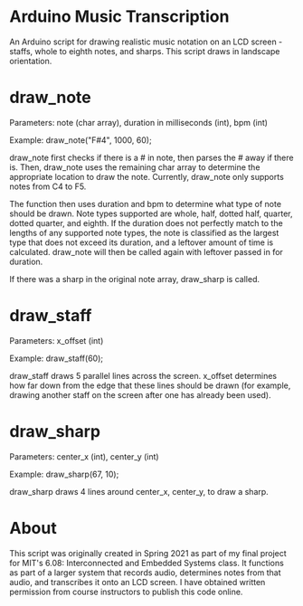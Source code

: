 # Arduino Music Transcription
An Arduino script for drawing realistic music notation on an LCD screen - staffs, whole to eighth notes, and sharps. This script draws in landscape orientation. 

# draw_note
Parameters: note (char array), duration in milliseconds (int), bpm (int)

Example: draw_note("F#4", 1000, 60);

draw_note first checks if there is a # in note, then parses the # away if there is. Then, draw_note uses the remaining char array to determine the appropriate location to draw the note. Currently, draw_note only supports notes from C4 to F5.

The function then uses duration and bpm to determine what type of note should be drawn. Note types supported are whole, half, dotted half, quarter, dotted quarter, and eighth. If the duration does not perfectly match to the lengths of any supported note types, the note is classified as the largest type that does not exceed its duration, and a leftover amount of time is calculated. draw_note will then be called again with leftover passed in for duration.
 
If there was a sharp in the original note array, draw_sharp is called.

# draw_staff
Parameters: x_offset (int)

Example: draw_staff(60);

draw_staff draws 5 parallel lines across the screen. x_offset determines how far down from the edge that these lines should be drawn (for example, drawing another staff on the screen after one has already been used). 

# draw_sharp
Parameters: center_x (int), center_y (int)

Example: draw_sharp(67, 10);

draw_sharp draws 4 lines around center_x, center_y, to draw a sharp.

# About
This script was originally created in Spring 2021 as part of my final project for MIT's 6.08: Interconnected and Embedded Systems class. It functions as part of a larger system that records audio, determines notes from that audio, and transcribes it onto an LCD screen. I have obtained written permission from course instructors to publish this code online.
